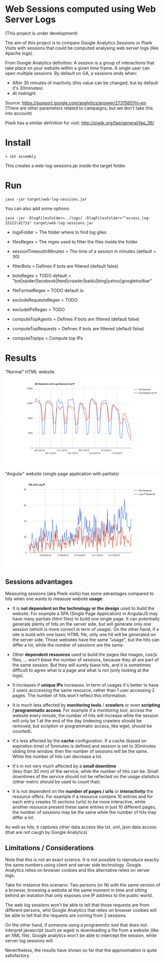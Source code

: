 # Web Sessions computed using Web Server Logs 

(This project is under development)

The aim of this project is to compare Google Analytics Sessions or Piwik Visits with sessions that could be computed analysing web server logs (like Apache logs).

From Google Analytics definition: A session is a group of interactions that take place on your website within a given time frame. A single user can open multiple sessions. By default on GA, a sessions ends when:
* After 30 minutes of inactivity (this value can be changed, but by default it's 30minutes)
* At midnight

Source: https://support.google.com/analytics/answer/2731565?hl=en (There are other parameters related to campaigns, but we don't take this into account)

Piwik has a similar definition for visit: http://piwik.org/faq/general/faq_36/

# Install

```shell
> sbt assembly
```
This creates a web-log-sessions.jar inside the target folder.

# Run

```shell
java -jar target/web-log-sessions.jar
```

You can also add some options:

```shell
java -jar -DlogFilesFolder=../logs/ -DlogFilesFolder="^access_log-15121\d{7}$" target/web-log-sessions.jar
```

* logsFolder = The folder where to find log giles
* filesRegex = The regex used to filter the files inside the folder
* sessionTimeoutInMinutes = The time of a session in minutes (default = 30)
* filterBots = Defines if bots are filtered (default false)

* botsRegex = TODO default = "bot|spider|facebook|feed|crawler|baidu|bing|yahoo|googletoolbar"
* fileFormatRegex = TODO default is: 
* excludeRequestsRegex = TODO 
* excludeIPsRegex = TODO 

* computeTopAgents = Defines if bots are filtered (default false)
* computeTopRequests = Defines if bots are filtered (default false)
* computeTopIps = Compute top IPs


# Results

"Normal" HTML website
![alt text](assets/ga-vs-log-html.png "Normal HTML application")

"Angular" website (single page application with partials)
![alt text](assets/ga-vs-log-spa.png "Single Page Application")


## Sessions advantages

Measuring sessions (aka Piwik visits) has some advantages compared to hits when one wants to measure website **usage**:

* It is **not dependent on the technology or the design** used to build the website. For example a SPA (Single Page Application) in AngularJS may have many partials (html files) to build one single page. It can potentially generate plenty of hits on the server side, but will generate only one session (which is more correct in term of usage). 
On the other hand, if a site is build with one basic HTML file, only one hit will be generated on the server side. 
Those websites have the same "usage", but the hits can differ a lot, while the number of sessions are the same.

* Other **dependent resources** used to build the pages like images, css/js files, ... won't biase the number of sessions, because they all are part of the same session. 
But they will surely biase hits, and it is sometimes difficult to agree what is a page and what is not (only looking at the logs).

* It increases if **unique IPs** increases. 
In term of usages it's better to have 2 users acccessing the same resource, rather than 1 user accessing 2 pages. The number of hits won't reflect this information.

* It is much less affected by **monitoring tools** / **crawlers** or even **scripting / programmatic access**. 
For example if a monitoring tool, access the website every minute, the number of hits will increase while the session will only be 1 at the end of the day (indexing crawlers should be removed, but scription or programmatic access, like wget, should be counted).

* It's less affected by the **cache** configuration. 
If a cache (based on expiration time) of 5minutes is defined and session is set to 30minutes sliding time window, then the number of sessions will be the same. While the number of hits can decrease a lot.

* It's in not very much affected by a **small downtime**  
(less than 30 min) of the service, while the number of hits can be. Small downtimes of the service should not be reflected on the usage statistics (other metric should be used to count that).

* It is not dependent on the **number of pages / urls** or **interactivity** the resource offers. 
For example if a resource contains 10 entries and for each entry creates 10 sections (urls) to be more interactive, while another resource present these same entries in just 10 different pages, the number of sessions may be the same while the number of hits may differ a lot. 

As well as hits, it captures other data access like txt, xml, json data access (that are not caugh by Google Analytics)

## Limitations / Considerations

Note that this is not an exact science. It is not possible to reproduce exactly the same numbers using client and server side technology. Google Analytics relies on browser cookies and this alternative relies on server logs. 

Take for instance this scenario:
Two persons (or N) with the same version of a browser, browsing a website at the same moment in time and sitting behind an instution that only exposes one IP address to the public world.

The web log sessions won't be able to tell that those requests are from different persons, whil  Google Analytics that relies on browser cookies will be able to tell that the requests are coming from 2 sessions.

On the other hand, if someone using a programmtic tool that does not interpret javascript (such as wget) is downloading a file from a website  (like an XML file). Google analytics won't be able to intercept the session, while server log sessions will.

Nevertheless, the results have shown so far that the approximation is quite satisfactory.
